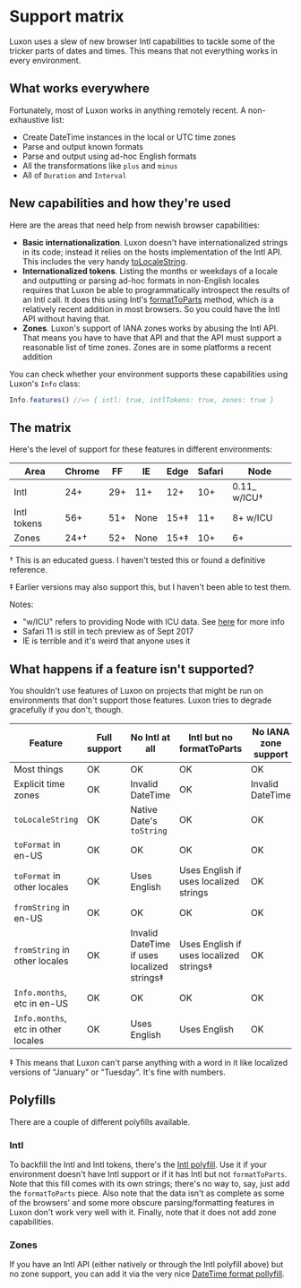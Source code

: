 # Support matrix

Luxon uses a slew of new browser Intl capabilities to tackle some of the tricker parts of dates and times. This means that not everything works in every environment.

## What works everywhere

Fortunately, most of Luxon works in anything remotely recent. A non-exhaustive list:

 * Create DateTime instances in the local or UTC time zones
 * Parse and output known formats
 * Parse and output using ad-hoc English formats
 * All the transformations like `plus` and `minus`
 * All of `Duration` and `Interval`

## New capabilities and how they're used

Here are the areas that need help from newish browser capabilities:

 * **Basic internationalization**. Luxon doesn't have internationalized strings in its code; instead it relies on the hosts implementation of the Intl API. This includes the very handy [toLocaleString](../class/src/datetime.js~DateTime.html#instance-method-toLocaleString).
 * **Internationalized tokens**. Listing the months or weekdays of a locale and outputting or parsing ad-hoc formats in non-English locales requires that Luxon be able to programmatically introspect the results of an Intl call. It does this using Intl's [formatToParts](https://developer.mozilla.org/en-US/docs/Web/JavaScript/Reference/Global_Objects/DateTimeFormat/formatToParts) method, which is a relatively recent addition in most browsers. So you could have the Intl API without having that.
 * **Zones**. Luxon's support of IANA zones works by abusing the Intl API. That means you have to have that API and that the API must support a reasonable list of time zones. Zones are in some platforms a recent addition

You can check whether your environment supports these capabilities using Luxon's `Info` class:

```js
Info.features() //=> { intl: true, intlTokens: true, zones: true }
```

## The matrix

Here's the level of support for these features in different environments:

| Area        | Chrome |  FF | IE   | Edge | Safari | Node         |
|-------------|--------|-----|------|------|--------|--------------|
| Intl        |    24+ | 29+ | 11+  | 12+  |    10+ | 0.11_ w/ICU† |
| Intl tokens |    56+ | 51+ | None | 15+‡ |    11+ | 8+ w/ICU     |
| Zones       |   24+† | 52+ | None | 15+‡ |    10+ | 6+           |

† This is an educated guess. I haven't tested this or found a definitive reference.

‡ Earlier versions may also support this, but I haven't been able to test them.

Notes:
 * "w/ICU" refers to providing Node with ICU data. See [here](https://github.com/nodejs/node/wiki/Intl) for more info
 * Safari 11 is still in tech preview as of Sept 2017
 * IE is terrible and it's weird that anyone uses it

## What happens if a feature isn't supported?

You shouldn't use features of Luxon on projects that might be run on environments that don't support those features. Luxon tries to degrade gracefully if you don't, though.

| Feature                             | Full support | No Intl at all                              | Intl but no formatToParts               | No IANA zone support |
|-------------------------------------|--------------|---------------------------------------------|-----------------------------------------|----------------------|
| Most things                         | OK           | OK                                          | OK                                      | OK                   |
| Explicit time zones                 | OK           | Invalid DateTime                            | OK                                      | Invalid DateTime     |
| `toLocaleString`                    | OK           | Native Date's `toString`                    | OK                                      | OK                   |
| `toFormat` in en-US                 | OK           | OK                                          | OK                                      | OK                   |
| `toFormat` in other locales         | OK           | Uses English                                | Uses English if uses localized strings  | OK                   |
| `fromString` in en-US               | OK           | OK                                          | OK                                      | OK                   |
| `fromString` in other locales       | OK           | Invalid DateTime if uses localized strings‡ | Uses English if uses localized strings‡ | OK                   |
| `Info.months`, etc in en-US         | OK           | OK                                          | OK                                      | OK                   |
| `Info.months`, etc in other locales | OK           | Uses English                                | Uses English                            | OK                   |

‡ This means that Luxon can't parse anything with a word in it like localized versions of "January" or "Tuesday". It's fine with numbers.

## Polyfills

There are a couple of different polyfills available.

### Intl

To backfill the Intl and Intl tokens, there's the [Intl polyfill](https://github.com/andyearnshaw/Intl.js/). Use it if your environment doesn't have Intl support or if it has Intl but not `formatToParts`. Note that this fill comes with its own strings; there's no way to, say, just add the `formatToParts` piece. Also note that the data isn't as complete as some of the browsers' and some more obscure parsing/formatting features in Luxon don't work very well with it. Finally, note that it does not add zone capabilities.

### Zones

If you have an Intl API (either natively or through the Intl polyfill above) but no zone support, you can add it via the very nice [DateTime format pollyfill](https://github.com/yahoo/date-time-format-timezone).
